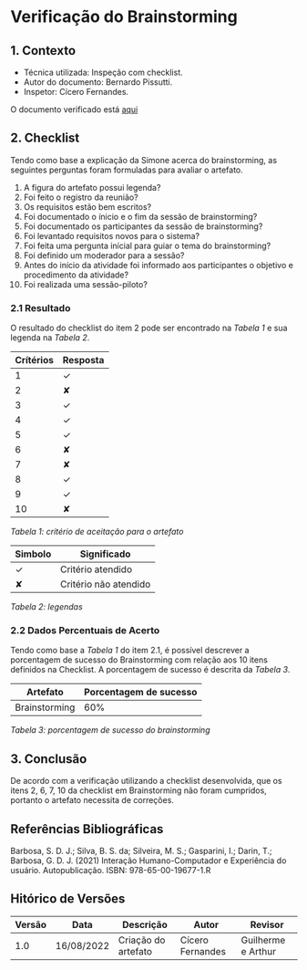# Verificação do Brainstorming

## 1. Contexto

- Técnica utilizada: Inspeção com checklist.
- Autor do documento: Bernardo Pissutti.
- Inspetor: Cícero Fernandes.

O documento verificado está <a href="https://requisitos-de-software.github.io/2022.1-Notion/#/elicitacao/tecnicas?id=_3-brainstorming">aqui</a>

## 2. Checklist

Tendo como base a explicação da Simone acerca do brainstorming, as seguintes perguntas foram formuladas para avaliar o artefato.

1. A figura do artefato possui legenda?
2. Foi feito o registro da reunião?
3. Os requisitos estão bem escritos?
4. Foi documentado o ínicio e o fim da sessão de brainstorming?
5. Foi documentado os participantes da sessão de brainstorming?
6. Foi levantado requisitos novos para o sistema?
7. Foi feita uma pergunta inícial para guiar o tema do brainstorming?
8. Foi definido um moderador para a sessão?
9. Antes do início da atividade foi informado aos participantes o objetivo e procedimento da atividade?
10. Foi realizada uma sessão-piloto?

### 2.1 Resultado

O resultado do checklist do item 2 pode ser encontrado na _Tabela 1_ e sua legenda na _Tabela 2_.

| Crítérios | Resposta |
| --------- | -------- |
| 1         | ✓        |
| 2         | ✘        |
| 3         | ✓        |
| 4         | ✓        |
| 5         | ✓        |
| 6         | ✘        |
| 7         | ✘        |
| 8         | ✓        |
| 9         | ✓        |
| 10        | ✘        |

_Tabela 1: critério de aceitação para o artefato_

| Simbolo | Significado           |
| ------- | --------------------- |
| ✓       | Critério atendido     |
| ✘       | Critério não atendido |

_Tabela 2: legendas_

### 2.2 Dados Percentuais de Acerto

Tendo como base a _Tabela 1_ do item 2.1, é possível descrever a porcentagem de sucesso do Brainstorming com
relação aos 10 itens definidos na Checklist. A porcentagem de sucesso é descrita da _Tabela 3_.

| Artefato      | Porcentagem de sucesso |
| ------------- | ---------------------- |
| Brainstorming | 60%                    |

_Tabela 3: porcentagem de sucesso do brainstorming_

## 3. Conclusão

De acordo com a verificação utilizando a checklist desenvolvida, que os itens 2, 6, 7, 10 da checklist em Brainstorming
não foram cumpridos, portanto o artefato necessita de correções.

## Referências Bibliográficas

Barbosa, S. D. J.; Silva, B. S. da; Silveira, M. S.; Gasparini, I.; Darin, T.; Barbosa, G. D. J. (2021) Interação Humano-Computador
e Experiência do usuário. Autopublicação. ISBN: 978-65-00-19677-1.R

## Hitórico de Versões

| Versão | Data       | Descrição           | Autor            | Revisor            |
| ------ | ---------- | ------------------- | ---------------- |--------------------|
| 1.0    | 16/08/2022 | Criação do artefato | Cícero Fernandes | Guilherme e Arthur |
